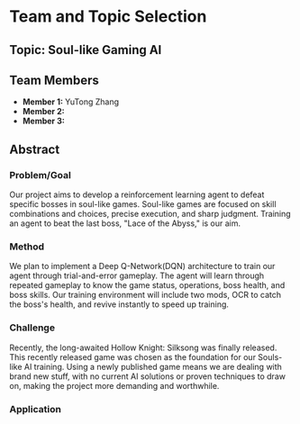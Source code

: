 # Team and Topic Selection

## Topic: Soul-like Gaming AI

## Team Members
- **Member 1:** YuTong Zhang
- **Member 2:** 
- **Member 3:**

## Abstract
### **Problem/Goal**
Our project aims to develop a reinforcement learning agent to defeat specific bosses in soul-like games. Soul-like games are focused on skill combinations and choices, precise execution, and sharp judgment. Training an agent to beat the last boss, "Lace of the Abyss," is our aim.
### **Method**
We plan to implement a Deep Q-Network(DQN) architecture to train our agent through trial-and-error gameplay. The agent will learn through repeated gameplay to know the game status, operations, boss health, and boss skills. Our training environment will include two mods, OCR to catch the boss's health, and revive instantly to speed up training.
### **Challenge**
Recently, the long-awaited Hollow Knight: Silksong was finally released. This recently released game was chosen as the foundation for our Souls-like AI training. Using a newly published game means we are dealing with brand new stuff, with no current AI solutions or proven techniques to draw on, making the project more demanding and worthwhile. 
### **Application**
